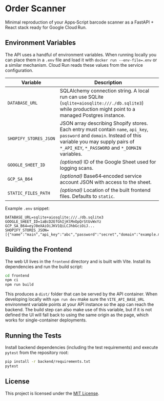 # Order Scanner

Minimal reproduction of  your Apps‑Script barcode scanner as a FastAPI + React stack ready for Google Cloud Run.

## Environment Variables

The API uses a handful of environment variables.  When running locally you can
place them in a `.env` file and load it with `docker run --env-file=.env` or a
similar mechanism.  Cloud Run reads these values from the service configuration.

| Variable | Description |
| --- | --- |
| `DATABASE_URL` | SQLAlchemy connection string.  A local run can use SQLite (`sqlite+aiosqlite:///./db.sqlite3`) while production might point to a managed Postgres instance. |
| `SHOPIFY_STORES_JSON` | JSON array describing Shopify stores.  Each entry must contain `name`, `api_key`, `password` and `domain`.  Instead of this variable you may supply pairs of `*_API_KEY`, `*_PASSWORD` and `*_DOMAIN` variables. |
| `GOOGLE_SHEET_ID` | *(optional)* ID of the Google Sheet used for logging scans. |
| `GCP_SA_B64` | *(optional)* Base64‑encoded service account JSON with access to the sheet. |
| `STATIC_FILES_PATH` | *(optional)* Location of the built frontend files. Defaults to `static`. |

Example `.env` snippet:

```dotenv
DATABASE_URL=sqlite+aiosqlite:///./db.sqlite3
GOOGLE_SHEET_ID=1aBcD2EfGhIjKlMnOpQrStUvWxYz
GCP_SA_B64=eyJ0eXAiOiJKV1QiLCJhbGciOiJ...
SHOPIFY_STORES_JSON=[{"name":"main","api_key":"abc","password":"secret","domain":"example.myshopify.com"}]
```

## Building the Frontend

The web UI lives in the `frontend` directory and is built with Vite.  Install
its dependencies and run the build script:

```bash
cd frontend
npm ci
npm run build
```

This produces a `dist/` folder that can be served by the API container.  When
developing locally with `npm run dev` make sure the `VITE_API_BASE_URL`
environment variable points at your API instance so the app can reach the
backend. The build step can also make use of this variable, but if it is not
defined the UI will fall back to using the same origin as the page, which works
for single-container deployments.

## Running the Tests

Install backend dependencies (including the test requirements) and execute `pytest` from the repository root:

```bash
pip install -r backend/requirements.txt
pytest
```

## License

This project is licensed under the [MIT License](LICENSE).
